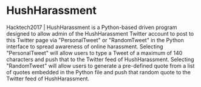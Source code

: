# HushHarassment
Hacktech2017 | 
HushHarassment is a Python-based driven program designed to allow admin of the HushHarassment Twitter account to post to this Twitter page via "PersonalTweet" or "RandomTweet" in the Python interface to spread awareness of online harassment. Selecting "PersonalTweet" will allow users to type a Tweet of a maximum of 140 characters and push that to the Twitter feed of HushHarassment. Selecting "RandomTweet" will allow users to generate a pre-defined quote from a list of quotes embedded in the Python file and push that random quote to the Twitter feed of HushHarassment.
